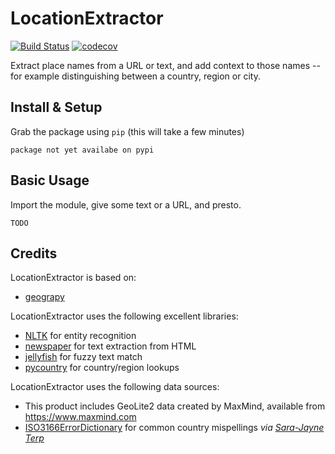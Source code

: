 LocationExtractor
========
[![Build Status](https://travis-ci.com/MMatlacz/LocationExtractor.svg?token=nK1H37yHzQmBRmsEpSZq&branch=master)](https://travis-ci.com/MMatlacz/LocationExtractor)
[![codecov](https://codecov.io/gh/MMatlacz/LocationExtractor/branch/master/graph/badge.svg)](https://codecov.io/gh/MMatlacz/LocationExtractor)

Extract place names from a URL or text, and add context to those names -- for 
example distinguishing between a country, region or city. 

## Install & Setup

Grab the package using `pip` (this will take a few minutes)

    package not yet availabe on pypi

## Basic Usage

Import the module, give some text or a URL, and presto.

    TODO

## Credits

LocationExtractor is based on:

* [geograpy](https://github.com/ushahidi/geograpy)

LocationExtractor uses the following excellent libraries:

* [NLTK](http://www.nltk.org/) for entity recognition
* [newspaper](https://github.com/codelucas/newspaper) for text extraction from HTML
* [jellyfish](https://github.com/sunlightlabs/jellyfish) for fuzzy text match
* [pycountry](https://pypi.python.org/pypi/pycountry) for country/region lookups

LocationExtractor uses the following data sources:
* This product includes GeoLite2 data created by MaxMind, available from <a href="https://www.maxmind.com">https://www.maxmind.com</a>
* [ISO3166ErrorDictionary](https://github.com/bodacea/countryname/blob/master/countryname/databases/ISO3166ErrorDictionary.csv) for common country mispellings _via [Sara-Jayne Terp](https://github.com/bodacea)_

